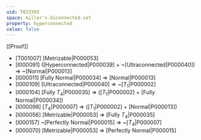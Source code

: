 ```yaml
---
uid: T023393
space: miller's-biconnected-set
property: hyperconnected
value: false
---
```

[[Proof]]

* [T001007] [Metrizable|P000053]
* [I000091] ([Hyperconnected|P000039] + ~[Ultraconnected|P000040]) => ~[Normal|P000013]
* [I000011] [Fully Normal|P000034] => [Normal|P000013]
* [I000109] [Ultraconnected|P000040] => ~[$T_1$|P000002]
* [I000104] [Fully $T_4$|P000035] => ([$T_1$|P000002] + [Fully Normal|P000034])
* [I000098] [$T_4$|P000007] => ([$T_1$|P000002] + [Normal|P000013])
* [I000056] [Metrizable|P000053] => [Fully $T_4$|P000035]
* [I000157] ~[Perfectly Normal|P000015] => ~[$T_4$|P000007]
* [I000070] [Metrizable|P000053] => [Perfectly Normal|P000015]

